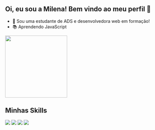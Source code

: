 ## Oi, eu sou a Milena! Bem vindo ao meu perfil 👋
- 🌱 Sou uma estudante de ADS e desenvolvedora web em formação!
- 📚 Aprendendo JavaScript
<div>
 <!-- <img height=200 align="center" src="https://github-readme-stats.vercel.app/api?username=lenaramalho&show_icons=true&theme=onedark">-->
  <img height=200 align="center" src="https://github-readme-stats.vercel.app/api/top-langs/?username=lenaramalho&theme=onedark"/>
</div> 

## Minhas Skills
<div>
  <img src="https://img.shields.io/badge/HTML5-E34F26?style=for-the-badge&logo=html5&logoColor=white">
  <img src="https://img.shields.io/badge/CSS3-1572B6?style=for-the-badge&logo=css3&logoColor=white">
  <img src="https://img.shields.io/badge/JavaScript-323330?style=for-the-badge&logo=javascript&logoColor=F7DF1E">
  <img src="https://img.shields.io/badge/Figma-F24E1E?style=for-the-badge&logo=figma&logoColor=white">
</div>
<!--
**lenaramalho/lenaramalho** is a ✨ _special_ ✨ repository because its `README.md` (this file) appears on your GitHub profile.

Here are some ideas to get you started:

- 🔭 I’m currently working on ...
- 🌱 I’m currently learning ...
- 👯 I’m looking to collaborate on ...
- 🤔 I’m looking for help with ...
- 💬 Ask me about ...
- 📫 How to reach me: ...
- 😄 Pronouns: ...
- ⚡ Fun fact: ...
-->
